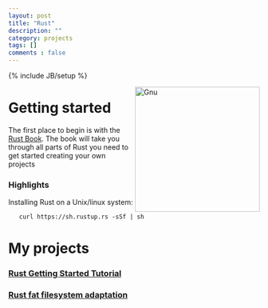 ```yaml
---
layout: post
title: "Rust"
description: ""
category: projects
tags: []
comments : false
---
```

{% include JB/setup %}


<img src="{{site.url}}/images/projects/Rust.png" alt="Gnu" style="width: 250px;" align="right"/>

# Getting started

The first place to begin is with the [Rust Book](https://doc.rust-lang.org/book/). The book will take you through all parts of Rust you need to get started creating your own projects

### Highlights

Installing Rust on a Unix/linux system:

   ```
      curl https://sh.rustup.rs -sSf | sh
   ```
   
# My projects

### [Rust Getting Started Tutorial](https://github.com/Jcrash29/RustTutorial)

### [Rust fat filesystem adaptation](https://gitlab.com/Jcrash29/fat-rs)
